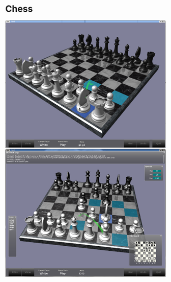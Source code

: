 # Chess



![screenshot](/screenshot.png?raw=true "Chess")
![screenshot](/screenshot2.png?raw=true "Chess")
